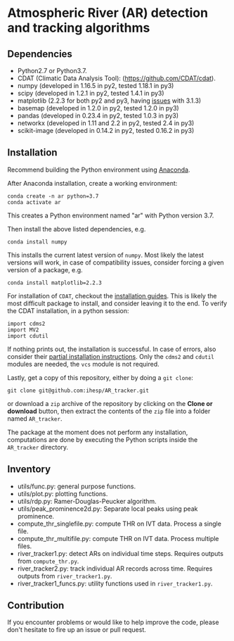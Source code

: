 # Atmospheric River (AR) detection and tracking algorithms



## Dependencies

* Python2.7 or Python3.7.
* CDAT (Climatic Data Analysis Tool): (https://github.com/CDAT/cdat).
* numpy (developed in 1.16.5 in py2, tested 1.18.1 in py3)
* scipy (developed in 1.2.1 in py2, tested 1.4.1 in py3)
* matplotlib (2.2.3 for both py2 and py3, having [issues](https://github.com/matplotlib/matplotlib/issues/12820) with 3.1.3)
* basemap (developed in 1.2.0 in py2, tested 1.2.0 in py3)
* pandas (developed in 0.23.4 in py2, tested 1.0.3 in py3)
* networkx (developed in 1.11 and 2.2 in py2, tested 2.4 in py3)
* scikit-image (developed in 0.14.2 in py2, tested 0.16.2 in py3)


## Installation

Recommend building the Python environment using [Anaconda](https://www.anaconda.com/distribution/).

After Anaconda installation, create a working environment:

```
conda create -n ar python=3.7
conda activate ar
```

This creates a Python environment named "ar" with Python version 3.7.

Then install the above listed dependencies, e.g.

```
conda install numpy
```

This installs the current latest version of `numpy`. Most likely the latest versions will work, in case of compatibility issues, consider forcing a given version of a package, e.g.

```
conda install matplotlib=2.2.3
```

For installation of `CDAT`, checkout the [installation guides](https://github.com/CDAT/cdat/wiki/Install). This is likely the most difficult package to install, and consider leaving it to the end. To verify the CDAT installation, in a python session:

```
import cdms2
import MV2
import cdutil
```

If nothing prints out, the installation is successful. In case of errors, also consider their [partial installation instructions](https://github.com/CDAT/cdat/wiki/Additional-Installation-Configurations). Only the `cdms2` and `cdutil` modules are needed, the `vcs` module is not required.

Lastly, get a copy of this repository, either by doing a `git clone`:

```
git clone git@github.com:ihesp/AR_tracker.git
```

or download a `zip` archive of the repository by clicking on the **Clone or download** button, then extract the contents of the `zip` file into a folder named `AR_tracker`.

The package at the moment does not perform any installation, computations are done by executing the Python scripts inside the `AR_tracker` directory.







## Inventory

* utils/func.py: general purpose functions.
* utils/plot.py: plotting functions.
* utils/rdp.py: Ramer-Douglas-Peucker algorithm.
* utils/peak_prominence2d.py: Separate local peaks using peak prominence.
* compute_thr_singlefile.py: compute THR on IVT data. Process a single file.
* compute_thr_multifile.py: compute THR on IVT data. Process multiple files.
* river_tracker1.py: detect ARs on individual time steps. Requires outputs from `compute_thr.py`.
* river_tracker2.py: track individual AR records across time. Requires outputs from `river_tracker1.py`.
* river_tracker1_funcs.py: utility functions used in `river_tracker1.py`.


## Contribution

If you encounter problems or would like to help improve the code, please don't
hesitate to fire up an issue or pull request.



